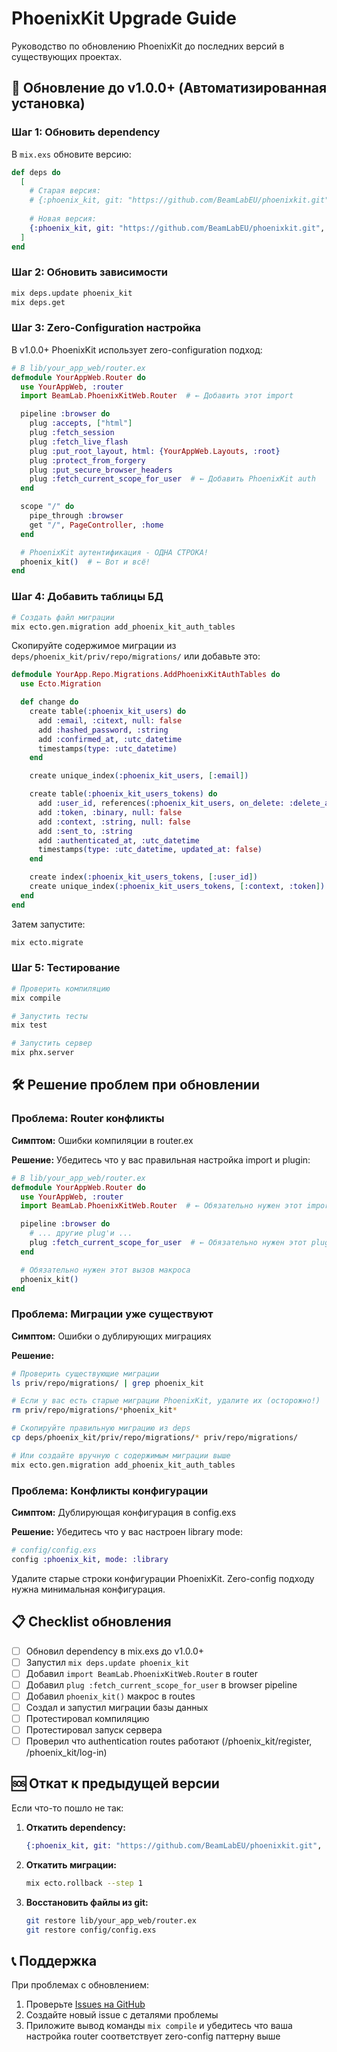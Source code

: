 # PhoenixKit Upgrade Guide

Руководство по обновлению PhoenixKit до последних версий в существующих проектах.

## 🚀 Обновление до v1.0.0+ (Автоматизированная установка)

### Шаг 1: Обновить dependency

В `mix.exs` обновите версию:

```elixir
def deps do
  [
    # Старая версия:
    # {:phoenix_kit, git: "https://github.com/BeamLabEU/phoenixkit.git", tag: "v0.x.x"}
    
    # Новая версия:
    {:phoenix_kit, git: "https://github.com/BeamLabEU/phoenixkit.git", tag: "v1.0.0"}
  ]
end
```

### Шаг 2: Обновить зависимости

```bash
mix deps.update phoenix_kit
mix deps.get
```

### Шаг 3: Zero-Configuration настройка

В v1.0.0+ PhoenixKit использует zero-configuration подход:

```elixir
# В lib/your_app_web/router.ex
defmodule YourAppWeb.Router do
  use YourAppWeb, :router
  import BeamLab.PhoenixKitWeb.Router  # ← Добавить этот import

  pipeline :browser do
    plug :accepts, ["html"]
    plug :fetch_session
    plug :fetch_live_flash
    plug :put_root_layout, html: {YourAppWeb.Layouts, :root}
    plug :protect_from_forgery
    plug :put_secure_browser_headers
    plug :fetch_current_scope_for_user  # ← Добавить PhoenixKit auth
  end

  scope "/" do
    pipe_through :browser
    get "/", PageController, :home
  end

  # PhoenixKit аутентификация - ОДНА СТРОКА!
  phoenix_kit()  # ← Вот и всё!
end
```

### Шаг 4: Добавить таблицы БД

```bash
# Создать файл миграции
mix ecto.gen.migration add_phoenix_kit_auth_tables
```

Скопируйте содержимое миграции из `deps/phoenix_kit/priv/repo/migrations/` или добавьте это:

```elixir
defmodule YourApp.Repo.Migrations.AddPhoenixKitAuthTables do
  use Ecto.Migration

  def change do
    create table(:phoenix_kit_users) do
      add :email, :citext, null: false
      add :hashed_password, :string
      add :confirmed_at, :utc_datetime
      timestamps(type: :utc_datetime)
    end

    create unique_index(:phoenix_kit_users, [:email])

    create table(:phoenix_kit_users_tokens) do
      add :user_id, references(:phoenix_kit_users, on_delete: :delete_all), null: false
      add :token, :binary, null: false
      add :context, :string, null: false
      add :sent_to, :string
      add :authenticated_at, :utc_datetime
      timestamps(type: :utc_datetime, updated_at: false)
    end

    create index(:phoenix_kit_users_tokens, [:user_id])
    create unique_index(:phoenix_kit_users_tokens, [:context, :token])
  end
end
```

Затем запустите:
```bash
mix ecto.migrate
```

### Шаг 5: Тестирование

```bash
# Проверить компиляцию
mix compile

# Запустить тесты
mix test

# Запустить сервер
mix phx.server
```

## 🛠️ Решение проблем при обновлении

### Проблема: Router конфликты

**Симптом:** Ошибки компиляции в router.ex

**Решение:**
Убедитесь что у вас правильная настройка import и plugin:
```elixir
# В lib/your_app_web/router.ex
defmodule YourAppWeb.Router do
  use YourAppWeb, :router
  import BeamLab.PhoenixKitWeb.Router  # ← Обязательно нужен этот import

  pipeline :browser do
    # ... другие plug'и ...
    plug :fetch_current_scope_for_user  # ← Обязательно нужен этот plug
  end

  # Обязательно нужен этот вызов макроса
  phoenix_kit()
end
```

### Проблема: Миграции уже существуют

**Симптом:** Ошибки о дублирующих миграциях

**Решение:**
```bash
# Проверить существующие миграции
ls priv/repo/migrations/ | grep phoenix_kit

# Если у вас есть старые миграции PhoenixKit, удалите их (осторожно!)
rm priv/repo/migrations/*phoenix_kit*

# Скопируйте правильную миграцию из deps
cp deps/phoenix_kit/priv/repo/migrations/* priv/repo/migrations/

# Или создайте вручную с содержимым миграции выше
mix ecto.gen.migration add_phoenix_kit_auth_tables
```

### Проблема: Конфликты конфигурации

**Симптом:** Дублирующая конфигурация в config.exs

**Решение:**
Убедитесь что у вас настроен library mode:
```elixir
# config/config.exs
config :phoenix_kit, mode: :library
```

Удалите старые строки конфигурации PhoenixKit. Zero-config подходу нужна минимальная конфигурация.

## 📋 Checklist обновления

- [ ] Обновил dependency в mix.exs до v1.0.0+
- [ ] Запустил `mix deps.update phoenix_kit`
- [ ] Добавил `import BeamLab.PhoenixKitWeb.Router` в router
- [ ] Добавил `plug :fetch_current_scope_for_user` в browser pipeline
- [ ] Добавил `phoenix_kit()` макрос в routes
- [ ] Создал и запустил миграции базы данных
- [ ] Протестировал компиляцию
- [ ] Протестировал запуск сервера
- [ ] Проверил что authentication routes работают (/phoenix_kit/register, /phoenix_kit/log-in)

## 🆘 Откат к предыдущей версии

Если что-то пошло не так:

1. **Откатить dependency:**
   ```elixir
   {:phoenix_kit, git: "https://github.com/BeamLabEU/phoenixkit.git", tag: "v0.x.x"}
   ```

2. **Откатить миграции:**
   ```bash
   mix ecto.rollback --step 1
   ```

3. **Восстановить файлы из git:**
   ```bash
   git restore lib/your_app_web/router.ex
   git restore config/config.exs
   ```

## 📞 Поддержка

При проблемах с обновлением:

1. Проверьте [Issues на GitHub](https://github.com/BeamLabEU/phoenixkit/issues)
2. Создайте новый issue с деталями проблемы
3. Приложите вывод команды `mix compile` и убедитесь что ваша настройка router соответствует zero-config паттерну выше